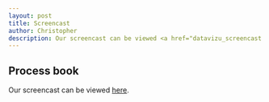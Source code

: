 ```yaml
---
layout: post
title: Screencast
author: Christopher
description: Our screencast can be viewed <a href="datavizu_screencast.mp4" target="_blank">here</a>.
---
```


## Process book
 Our screencast can be viewed <a href="datavizu_screencast.mp4" target="_blank">here</a>.